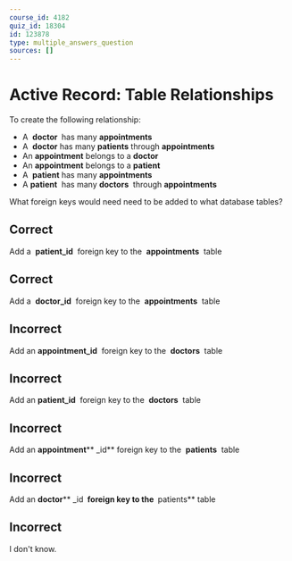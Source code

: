 ```yaml
---
course_id: 4182
quiz_id: 18304
id: 123878
type: multiple_answers_question
sources: []
---
```


# Active Record: Table Relationships

To create the following relationship:

- A&nbsp; **doctor&nbsp;** has many **appointments**
- A&nbsp; **doctor** has many **patients** through **appointments**
- An **appointment** belongs to a **doctor**
- An **appointment** belongs to a **patient**
- A&nbsp; **patient** has many **appointments**
- A **patient** &nbsp;has many **doctors** &nbsp;through **appointments**

What foreign keys would need need to be added to what database tables?

## Correct

Add a&nbsp; **patient\_id** &nbsp;foreign key to
the&nbsp; **appointments** &nbsp;table

## Correct

Add a&nbsp; **doctor\_id** &nbsp;foreign key to
the&nbsp; **appointments** &nbsp;table

## Incorrect

Add an **appointment\_id** &nbsp;foreign key to the&nbsp; **doctors** &nbsp;table

## Incorrect

Add an **patient\_id** &nbsp;foreign key to the&nbsp; **doctors** &nbsp;table

## Incorrect

Add an **appointment**** \_id**&nbsp;foreign key to
the&nbsp; **patients** &nbsp;table

## Incorrect

Add an **doctor**** \_id **&nbsp;foreign key to the&nbsp;** patients**&nbsp;table

## Incorrect

I don't know.
